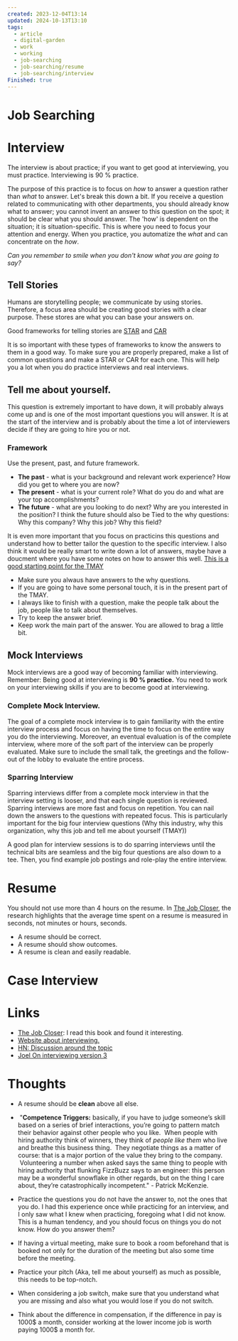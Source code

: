 ```yaml
---
created: 2023-12-04T13:14
updated: 2024-10-13T13:10
tags:
  - article
  - digital-garden
  - work
  - working
  - job-searching
  - job-searching/resume
  - job-searching/interview
Finished: true
---
```

# Job Searching 


# Interview
The interview is about practice; if you want to get good at interviewing, you must practice. Interviewing is 90 % practice. 

The purpose of this practice is to focus on *how* to answer a question rather than *what* to answer. Let's break this down a bit. If you receive a question related to communicating with other departments, you should already know what to answer; you cannot invent an answer to this question on the spot; it should be clear what you should answer. The 'how' is dependent on the situation; it is situation-specific. This is where you need to focus your attention and energy. When you practice, you automatize the *what* and can concentrate on the *how*.

*Can you remember to smile when you don't know what you are going to say?*
## Tell Stories
Humans are storytelling people; we communicate by using stories. Therefore, a focus area should be creating good stories with a clear purpose. These stores are what you can base your answers on. 

Good frameworks for telling stories are [STAR](https://uk.indeed.com/career-advice/interviewing/star-technique) and [CAR](https://thehiredguns.com/car-technique-secret-interviewing-weapon/)

It is so important with these types of frameworks to know the answers to them in a good way. To make sure you are properly prepared, make a list of common questions and make a STAR or CAR for each one. This will help you a lot when you do practice interviews and real interviews. 

## Tell me about yourself. 
This question is extremely important to have down, it will probably always come up and is one of the most important questions you will answer. It is at the start of the interview and is probably about the time a lot of interviewers decide if they are going to hire you or not. 

### Framework
Use the present, past, and future framework. 
- **The past** - what is your background and relevant work experience? How did you get to where you are now?
- **The present** - what is your current role? What do you do and what are your top accomplishments?
- **The future** - what are you looking to do next? Why are you interested in the position? I think the future should also be Tied to the why questions: Why this company? Why this job? Why this field?

It is even more important that you focus on practicins this questions and understand how to better tailor the question to the specific interview. I also think it would be really smart to write down a lot of answers, maybe have a doucment where you have some notes on how to answer this well. 
[This is a good starting point for the TMAY](https://novoresume.com/career-blog/tell-me-about-yourself)

- Make sure you alwaus have answers to the why questions. 
- If you are going to have some personal touch, it is in the present part of the TMAY. 
- I always like to finish with a question, make the people talk about the job, people like to talk about themselves. 
- Try to keep the answer brief. 
- Keep work the main part of the answer. You are allowed to brag a little bit. 

## Mock Interviews
Mock interviews are a good way of becoming familiar with interviewing. Remember: Being good at interviewing is **90 % practice.**  You need to work on your interviewing skills if you are to become good at interviewing. 

### Complete Mock Interview. 
The goal of a complete mock interview is to gain familiarity with the entire interview process and focus on having the time to focus on the entire way you do the interviewing. Moreover, an eventual evaluation is of the complete interview, where more of the soft part of the interview can be properly evaluated.  Make sure to include the small talk, the greetings and the follow-out of the lobby to evaluate the entire process.  

### Sparring Interview
Sparring interviews differ from a complete mock interview in that the interview setting is looser, and that each single question is reviewed. 
Sparring interviews are more fast and focus on repetition. You can nail down the answers to the questions with repeated focus. This is particularly important for the big four interview questions (Why this industry, why this organization, why this job and tell me about yourself (TMAY)) 

A good plan for interview sessions is to do sparring interviews until the technical bits are seamless and the big four questions are also down to a tee. Then, you find example job postings and role-play the entire interview. 
# Resume
You should not use more than 4 hours on the resume. In [The Job Closer](../../Books/Book%20Reviews/The%20Job%20Closer.md), the research highlights that the average time spent on a resume is measured in seconds, not minutes or hours, seconds. 
- A resume should be correct.
- A resume should show outcomes.
- A resume is clean and easily readable. 



# Case Interview
# Links
- [The Job Closer](../../Books/Book%20Reviews/The%20Job%20Closer.md): I read this book and found it interesting.
- [Website about interviewing.](https://interviewing.io/)
- [HN: Discussion around the topic](https://news.ycombinator.com/item?id=17776596) 
- [Joel On interviewing version 3](https://www.joelonsoftware.com/2006/10/25/the-guerrilla-guide-to-interviewing-version-30/)

# Thoughts 
- A resume should be **clean** above all else. 

-  "**Competence Triggers:** basically, if you have to judge someone’s skill based on a series of brief interactions, you’re going to pattern match their behavior against other people who you like.  When people with hiring authority think of winners, they think of _people like them_ who live and breathe this business thing.  They negotiate things as a matter of course: that is a major portion of the value they bring to the company.  Volunteering a number when asked says the same thing to people with hiring authority that flunking FizzBuzz says to an engineer: this person may be a wonderful snowflake in other regards, but on the thing I care about, they’re catastrophically incompetent." - Patrick McKenzie.
- Practice the questions you do not have the answer to, not the ones that you do. I had this experience once while practicing for an interview, and I only saw what I knew when practicing, foregoing what I did not know. This is a human tendency, and you should focus on things you do not know. How do you answer them? 
- If having a virtual meeting, make sure to book a room beforehand that is booked not only for the duration of the meeting but also some time before the meeting. 
- Practice your pitch (Aka, tell me about yourself) as much as possible, this needs to be top-notch.
- When considering a job switch, make sure that you understand what you are missing and also what you would lose if you do not switch. 
- Think about the difference in compensation, if the difference in pay is 1000$ a month, consider working at the lower income job is worth paying 1000$ a month for. 